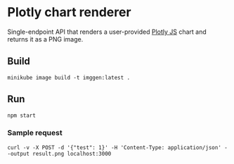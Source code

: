 # Plotly chart renderer

Single-endpoint API that renders a user-provided [Plotly JS](https://plotly.com/javascript/) chart and returns it as a PNG image.

## Build

```shell
minikube image build -t imggen:latest .
```

## Run

```shell
npm start
```

### Sample request

```shell
curl -v -X POST -d '{"test": 1}' -H 'Content-Type: application/json' --output result.png localhost:3000
```
